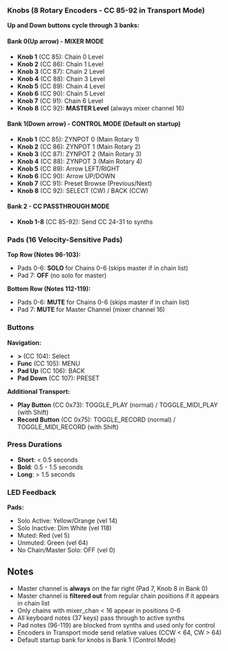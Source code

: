 ### Knobs (8 Rotary Encoders - CC 85-92 in Transport Mode)

**Up and Down buttons cycle through 3 banks:**

#### Bank 0(Up arrow) - MIXER MODE
- **Knob 1** (CC 85): Chain 0 Level
- **Knob 2** (CC 86): Chain 1 Level  
- **Knob 3** (CC 87): Chain 2 Level
- **Knob 4** (CC 88): Chain 3 Level
- **Knob 5** (CC 89): Chain 4 Level
- **Knob 6** (CC 90): Chain 5 Level
- **Knob 7** (CC 91): Chain 6 Level
- **Knob 8** (CC 92): **MASTER Level** (always mixer channel 16)

#### Bank 1(Down arrow) - CONTROL MODE (Default on startup)
- **Knob 1** (CC 85): ZYNPOT 0 (Main Rotary 1)
- **Knob 2** (CC 86): ZYNPOT 1 (Main Rotary 2)
- **Knob 3** (CC 87): ZYNPOT 2 (Main Rotary 3)
- **Knob 4** (CC 88): ZYNPOT 3 (Main Rotary 4)
- **Knob 5** (CC 89): Arrow LEFT/RIGHT
- **Knob 6** (CC 90): Arrow UP/DOWN
- **Knob 7** (CC 91): Preset Browse (Previous/Next)
- **Knob 8** (CC 92): SELECT (CW) / BACK (CCW)

#### Bank 2 - CC PASSTHROUGH MODE
- **Knob 1-8** (CC 85-92): Send CC 24-31 to synths

### Pads (16 Velocity-Sensitive Pads)

**Top Row (Notes 96-103):**
- Pads 0-6: **SOLO** for Chains 0-6 (skips master if in chain list)
- Pad 7: **OFF** (no solo for master)

**Bottom Row (Notes 112-119):**
- Pads 0-6: **MUTE** for Chains 0-6 (skips master if in chain list)
- Pad 7: **MUTE** for Master Channel (mixer channel 16)

### Buttons

**Navigation:**
- **>** (CC 104): Select
- **Func** (CC 105): MENU
- **Pad Up** (CC 106): BACK
- **Pad Down** (CC 107): PRESET

**Additional Transport:**
- **Play Button** (CC 0x73): TOGGLE_PLAY (normal) / TOGGLE_MIDI_PLAY (with Shift)
- **Record Button** (CC 0x75): TOGGLE_RECORD (normal) / TOGGLE_MIDI_RECORD (with Shift)

### Press Durations
- **Short**: < 0.5 seconds
- **Bold**: 0.5 - 1.5 seconds  
- **Long**: > 1.5 seconds

### LED Feedback

**Pads:**
- Solo Active: Yellow/Orange (vel 14)
- Solo Inactive: Dim White (vel 118)
- Muted: Red (vel 5)
- Unmuted: Green (vel 64)
- No Chain/Master Solo: OFF (vel 0)

## Notes

- Master channel is **always** on the far right (Pad 7, Knob 8 in Bank 0)
- Master channel is **filtered out** from regular chain positions if it appears in chain list
- Only chains with mixer_chan < 16 appear in positions 0-6
- All keyboard notes (37 keys) pass through to active synths
- Pad notes (96-119) are blocked from synths and used only for control
- Encoders in Transport mode send relative values (CCW < 64, CW > 64)
- Default startup bank for knobs is Bank 1 (Control Mode)
